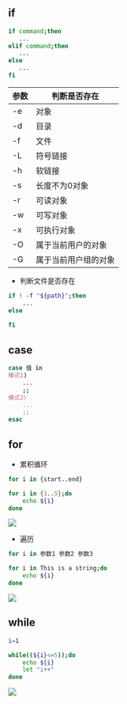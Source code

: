 <!--
 * @Description: 
 * @Version: 1.0
 * @Author: DaLao
 * @Email: dalao_li@163.com
 * @Date: 2021-07-08 14:50:52
 * @LastEditors: DaLao
 * @LastEditTime: 2021-12-29 21:11:35
-->

## if

```sh
if command;then
   ...
elif command;then
   ...
else
   ...
fi
```

| 参数 | 判断是否存在         |
| ---- | -------------------- |
| -e   | 对象                 |
| -d   | 目录                 |
| -f   | 文件                 |
| -L   | 符号链接             |
| -h   | 软链接               |
| -s   | 长度不为0对象        |
| -r   | 可读对象             |
| -w   | 可写对象             |
| -x   | 可执行对象           |
| -O   | 属于当前用户的对象   |
| -G   | 属于当前用户组的对象 |

- 判断文件是否存在
  
```sh
if ! -f "${path}";then
    ...
else
    
fi
```

## case

```sh
case 值 in
模式1)
    ...
    ;;
模式2）
    ...
    ;;
esac
```

## for

- 累积循环

```sh
for i in {start..end}
```

```sh
for i in {1..5};do
    echo ${i}
done
```

![](https://cdn.hurra.ltd/img/20211229173514.png)

- 遍历

```sh
for i in 参数1 参数2 参数3
```

```sh
for i in This is a string;do
    echo ${i}
done
```
![](https://cdn.hurra.ltd/img/20211229173621.png)

## while

```sh
i=1

while((${i}<=5));do
    echo ${i}
    let "i++" 
done
```

![](https://cdn.hurra.ltd/img/20211229173950.png)


